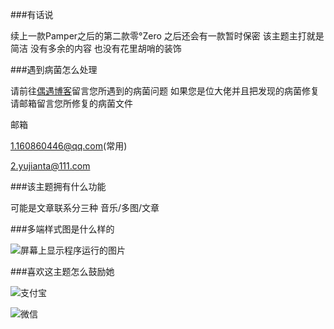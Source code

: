 ###有话说

续上一款Pamper之后的第二款零°Zero 之后还会有一款暂时保密 该主题主打就是简洁 没有多余的内容 也没有花里胡哨的装饰

###遇到病菌怎么处理

请前往<a href="https://ouyu.me/" >偶遇博客</a>留言您所遇到的病菌问题 如果您是位大佬并且把发现的病菌修复 请邮箱留言您所修复的病菌文件

邮箱

1.160860446@qq.com(常用)

2.yujianta@111.com


###该主题拥有什么功能

可能是文章联系分三种 音乐/多图/文章

###多端样式图是什么样的

![屏幕上显示程序运行的图片](https://github.com/user-attachments/assets/4489d94e-6f5a-4fa2-843a-a3ee56fea5f9)

###喜欢这主题怎么鼓励她

![支付宝](https://github.com/user-attachments/assets/f2d4ba84-7527-4bc2-a24a-98e6d6d092c0)

![微信](https://github.com/user-attachments/assets/ef99ab52-76f6-46d0-a663-7eb88ef961dc)
